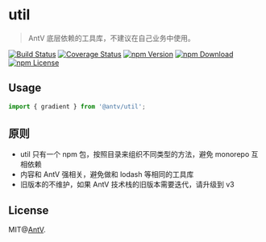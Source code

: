 # util

> AntV 底层依赖的工具库，不建议在自己业务中使用。


[![Build Status](https://github.com/antvis/util/workflows/build/badge.svg)](https://github.com/antvis/util/actions)
[![Coverage Status](https://coveralls.io/repos/github/antvis/util/badge.svg?branch=master)](https://coveralls.io/github/antvis/util?branch=master)
[![npm Version](https://img.shields.io/npm/v/@antv/util.svg)](https://www.npmjs.com/package/@antv/util)
[![npm Download](https://img.shields.io/npm/dm/@antv/util.svg)](https://www.npmjs.com/package/@antv/util)
[![npm License](https://img.shields.io/npm/l/@antv/util.svg)](https://www.npmjs.com/package/@antv/util)


## Usage

```ts
import { gradient } from '@antv/util';

```


## 原则

- util 只有一个 npm 包，按照目录来组织不同类型的方法，避免 monorepo 互相依赖
- 内容和 AntV 强相关，避免做和 lodash 等相同的工具库
- 旧版本的不维护，如果 AntV 技术栈的旧版本需要迭代，请升级到 v3



## License

MIT@[AntV](https://github.com/antvis).
